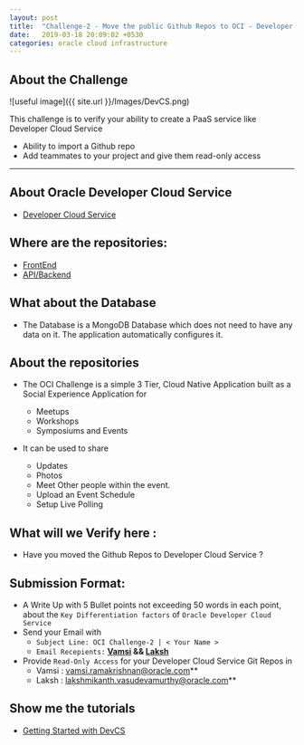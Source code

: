 ```yaml
---
layout: post
title:  "Challenge-2 - Move the public Github Repos to OCI - Developer Cloud Service"
date:   2019-03-18 20:09:02 +0530
categories: oracle cloud infrastructure
---
```



About the Challenge
---

![useful image]({{ site.url }}/Images/DevCS.png)

This challenge is to verify your ability to create a PaaS service like Developer Cloud Service 
* Ability to import a Github repo
* Add teammates to your project and give them read-only access

-------------------


## About Oracle Developer Cloud Service 
* [Developer Cloud Service](https://cloud.oracle.com/developer_service)

## Where are the repositories:
* [FrontEnd](https://github.com/vamsiramakrishnan/ora-se-symposium-frontend)
* [API/Backend](https://github.com/vamsiramakrishnan/ora-se-symposium-backend)

## What about the Database
* The Database is a MongoDB Database which does not need to have any data on it. The application automatically configures it. 

## About the repositories
* The OCI Challenge is a simple 3 Tier, Cloud Native Application built as a Social Experience Application for 
  * Meetups
  * Workshops 
  * Symposiums and Events

* It can be used to share
  * Updates 
  * Photos 
  * Meet Other people within the event. 
  * Upload an Event Schedule
  * Setup Live Polling

## What will we Verify here : 
* Have you moved the Github Repos to Developer Cloud Service ?


## Submission Format: 
* A Write Up with 5 Bullet points not exceeding 50 words in each point, about the `Key Differentiation factors` of `Oracle Developer Cloud Service`
* Send your Email with 
  * `Subject Line: OCI Challenge-2 | < Your Name >`
  * `Email Recepients:` **[Vamsi](mailto:vamsi.ramakrishnan@oracle.com) && [Laksh](mailto:lakshmikanth.vasudevamurthy@oracle.com)**
* Provide `Read-Only Access` for your Developer Cloud Service Git Repos in
  * Vamsi : vamsi.ramakrishnan@oracle.com**
  * Laksh : lakshmikanth.vasudevamurthy@oracle.com**

## Show me the tutorials 
* [Getting Started with DevCS](https://docs.oracle.com/en/cloud/paas/developer-cloud/index.html)

